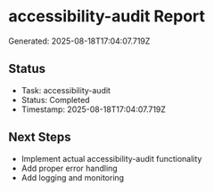 # accessibility-audit Report

Generated: 2025-08-18T17:04:07.719Z

## Status
- Task: accessibility-audit
- Status: Completed
- Timestamp: 2025-08-18T17:04:07.719Z

## Next Steps
- Implement actual accessibility-audit functionality
- Add proper error handling
- Add logging and monitoring
